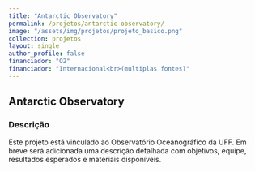 ```yaml
---
title: "Antarctic Observatory"
permalink: /projetos/antarctic-observatory/
image: "/assets/img/projetos/projeto_basico.png"
collection: projetos
layout: single
author_profile: false
financiador: "O2"
financiador: "Internacional<br>(multiplas fontes)"
---
```


## Antarctic Observatory



### Descrição

Este projeto está vinculado ao Observatório Oceanográfico da UFF. Em breve será adicionada uma descrição detalhada com objetivos, equipe, resultados esperados e materiais disponíveis.
